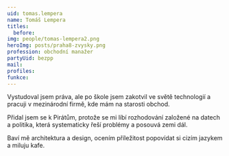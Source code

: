 ```yaml
---
uid: tomas.lempera
name: Tomáš Lempera
titles:
  before:
img: people/tomas-lempera2.png
heroImg: posts/praha8-zvysky.png
profession: obchodní manažer
partyUid: bezpp
mail:
profiles:
funkce:
---
```


Vystudoval jsem práva, ale po škole jsem zakotvil ve světě technologií a pracuji v mezinárodní firmě, kde mám na starosti obchod.

Přidal jsem se k Pirátům, protože se mi líbí rozhodování založené na datech a politika, která systematicky řeší problémy a posouvá zemi dál.

Baví mě architektura a design, ocením příležitost popovídat si cizím jazykem a miluju kafe.
